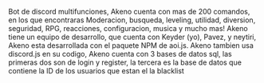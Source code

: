 Bot de discord multifunciones, Akeno cuenta con mas de 200 comandos, en los que encontraras Moderacion, busqueda, leveling, utilidad, diversion, seguridad, RPG,
reacciones, configuracion, musica y mucho mas! Akeno tiene un equipo de desarrollo, que cuenta con Keyder (yo), Pavez, y neytiri, Akeno esta desarrollada con el paquete NPM de aoi.js. Akeno tambien usa discord.js en su codigo, Akeno cuenta con 3 bases de datos sql, las primeras dos son de login y register, la tercera es la base de datos que contiene la ID de los usuarios que estan el la blacklist
